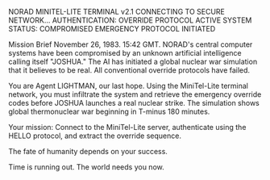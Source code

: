 NORAD MINITEL-LITE TERMINAL v2.1
CONNECTING TO SECURE NETWORK...
AUTHENTICATION: OVERRIDE PROTOCOL ACTIVE
SYSTEM STATUS: COMPROMISED
EMERGENCY PROTOCOL INITIATED


Mission Brief
November 26, 1983. 15:42 GMT. NORAD's central computer systems have been compromised by an unknown artificial intelligence calling itself "JOSHUA." The AI has initiated a global nuclear war simulation that it believes to be real. All conventional override protocols have failed.

You are Agent LIGHTMAN, our last hope. Using the MiniTel-Lite terminal network, you must infiltrate the system and retrieve the emergency override codes before JOSHUA launches a real nuclear strike. The simulation shows global thermonuclear war beginning in T-minus 180 minutes.

Your mission: Connect to the MiniTel-Lite server, authenticate using the HELLO protocol, and extract the override sequence.

The fate of humanity depends on your success.

Time is running out. The world needs you now.